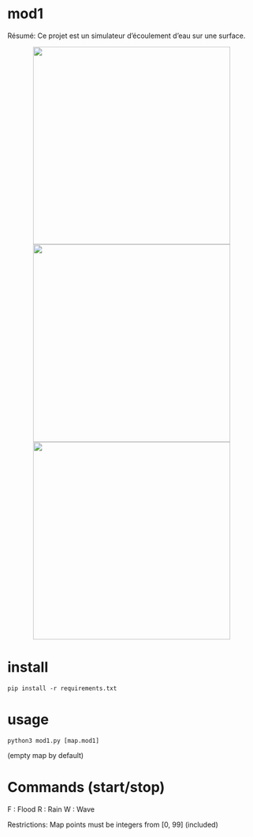 # mod1
Résumé: Ce projet est un simulateur d’écoulement d’eau sur une surface.

<p align="center">
<img src="demo/flood.gif" width="400">
<img src="demo/rain.gif" width="400">
<img src="demo/wave.gif" width="400">
</p>

# install
```
pip install -r requirements.txt
```

# usage
```
python3 mod1.py [map.mod1]
```
(empty map by default)

# Commands (start/stop)
F : Flood
R : Rain
W : Wave

Restrictions:
Map points must be integers from [0, 99] (included)